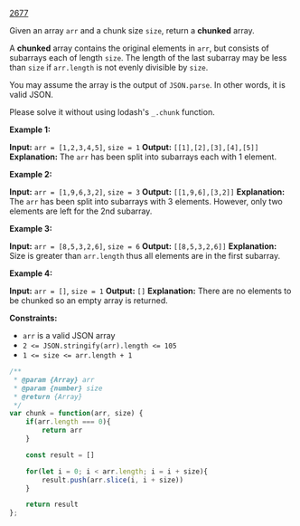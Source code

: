 [2677](https://leetcode.com/problems/chunk-array)

Given an array `arr` and a chunk size `size`, return a **chunked** array.

A **chunked** array contains the original elements in `arr`, but consists of subarrays each of length `size`. The length of the last subarray may be less than `size` if `arr.length` is not evenly divisible by `size`.

You may assume the array is the output of `JSON.parse`. In other words, it is valid JSON.

Please solve it without using lodash's `_.chunk` function.

**Example 1:**

**Input:** `arr = [1,2,3,4,5]`, `size = 1`
**Output:** `[[1],[2],[3],[4],[5]]`
**Explanation:** The `arr` has been split into subarrays each with 1 element.

**Example 2:**

**Input:** `arr = [1,9,6,3,2]`, `size = 3`
**Output:** `[[1,9,6],[3,2]]`
**Explanation:** The `arr` has been split into subarrays with 3 elements. However, only two elements are left for the 2nd subarray.

**Example 3:**

**Input:** `arr = [8,5,3,2,6]`, `size = 6`
**Output:** `[[8,5,3,2,6]]`
**Explanation:** Size is greater than `arr.length` thus all elements are in the first subarray.

**Example 4:**

**Input:** `arr = []`, `size = 1`
**Output:** `[]`
**Explanation:** There are no elements to be chunked so an empty array is returned.

**Constraints:**
- `arr` is a valid JSON array
- `2 <= JSON.stringify(arr).length <= 105`
- `1 <= size <= arr.length + 1`

```js
/**
 * @param {Array} arr
 * @param {number} size
 * @return {Array}
 */
var chunk = function(arr, size) {
    if(arr.length === 0){
        return arr
    }

    const result = []

    for(let i = 0; i < arr.length; i = i + size){
        result.push(arr.slice(i, i + size))
    }

    return result
};
```
